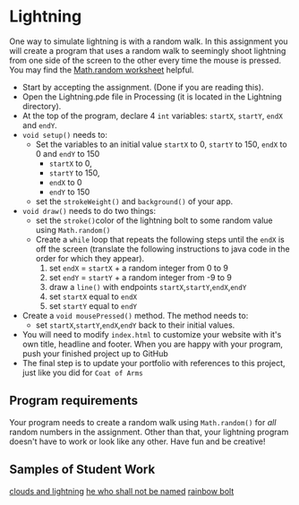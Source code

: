 Lightning
=========

One way to simulate lightning is with a random walk. In this assignment you will create a program that uses a random walk to seemingly shoot lightning from one side of the screen to the other every time the mouse is pressed. You may find the [Math.random worksheet](https://drive.google.com/file/d/0Bz2ZkT6qWPYTSU84X3FSOGYwdFU/view?usp=sharing) helpful.  

* Start by accepting the assignment. (Done if you are reading this).
* Open the Lightning.pde file in Processing (it is located in the Lightning directory).
* At the top of the program, declare 4 `int` variables:  `startX`, `startY`, `endX` and `endY`. 
* `void setup()` needs to: 
   * Set the variables to an initial value `startX` to 0, `startY` to 150, `endX` to 0 and `endY` to 150
     * `startX` to 0, 
     * `startY` to 150, 
     * `endX` to 0 
     * `endY` to 150 
   * set the `strokeWeight()` and `background()` of your app. 
* `void draw()` needs to do two things:  
  * set the `stroke()`color of the lightning bolt to some random value using `Math.random()`
  * Create a `while` loop that repeats the following steps until the `endX` is off the screen (translate the following instructions to java code in the order for which they appear).
    1. set `endX` = `startX` + a random integer from 0 to 9  
    2. set `endY` = `startY` + a random integer from -9 to 9  
    3. draw a `line()` with endpoints `startX`,`startY`,`endX`,`endY`    
    4. set `startX` equal to `endX` 
    5. set `startY` equal to `endY`
* Create a `void mousePressed()` method. The method needs to:
  * set `startX`,`startY`,`endX`,`endY` back to their initial values.  
* You will need to modify `index.html` to customize your website with it's own title, headline and footer. When you are happy with your program, push your finished project up to GitHub
* The final step is to update your portfolio with references to this project, just like you did for `Coat of Arms`

Program requirements
-----------------------
Your program needs to create a random walk using `Math.random()` for *all* random numbers in the assignment. Other than that, your lightning program doesn't have to work or look like any other. Have fun and be creative!

Samples of Student Work
-----------------------
[clouds and lightning](https://rollandliao.github.io/Lightning/)
[he who shall not be named](https://emil000.github.io/Lightning/)
[rainbow bolt](https://chan34kelvin.github.io/Lightning/)
